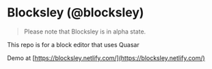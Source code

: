 Blocksley (@blocksley)
===

> Please note that Blocksley is in alpha state.

This repo is for a block editor that uses Quasar

Demo at [https://blocksley.netlify.com/](https://blocksley.netlify.com/)